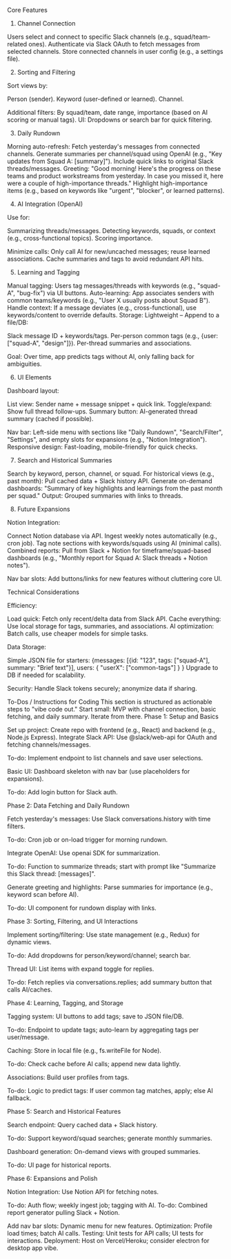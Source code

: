 Core Features
1. Channel Connection

Users select and connect to specific Slack channels (e.g., squad/team-related ones).
Authenticate via Slack OAuth to fetch messages from selected channels.
Store connected channels in user config (e.g., a settings file).

2. Sorting and Filtering

Sort views by:

Person (sender).
Keyword (user-defined or learned).
Channel.


Additional filters: By squad/team, date range, importance (based on AI scoring or manual tags).
UI: Dropdowns or search bar for quick filtering.

3. Daily Rundown

Morning auto-refresh: Fetch yesterday's messages from connected channels.
Generate summaries per channel/squad using OpenAI (e.g., "Key updates from Squad A: [summary]").
Include quick links to original Slack threads/messages.
Greeting: "Good morning! Here's the progress on these teams and product workstreams from yesterday. In case you missed it, here were a couple of high-importance threads."
Highlight high-importance items (e.g., based on keywords like "urgent", "blocker", or learned patterns).

4. AI Integration (OpenAI)

Use for:

Summarizing threads/messages.
Detecting keywords, squads, or context (e.g., cross-functional topics).
Scoring importance.


Minimize calls: Only call AI for new/uncached messages; reuse learned associations.
Cache summaries and tags to avoid redundant API hits.

5. Learning and Tagging

Manual tagging: Users tag messages/threads with keywords (e.g., "squad-A", "bug-fix") via UI buttons.
Auto-learning: App associates senders with common teams/keywords (e.g., "User X usually posts about Squad B").
Handle context: If a message deviates (e.g., cross-functional), use keywords/content to override defaults.
Storage: Lightweight – Append to a file/DB:

Slack message ID + keywords/tags.
Per-person common tags (e.g., {user: ["squad-A", "design"]}).
Per-thread summaries and associations.


Goal: Over time, app predicts tags without AI, only falling back for ambiguities.

6. UI Elements

Dashboard layout:

List view: Sender name + message snippet + quick link.
Toggle/expand: Show full thread follow-ups.
Summary button: AI-generated thread summary (cached if possible).


Nav bar: Left-side menu with sections like "Daily Rundown", "Search/Filter", "Settings", and empty slots for expansions (e.g., "Notion Integration").
Responsive design: Fast-loading, mobile-friendly for quick checks.

7. Search and Historical Summaries

Search by keyword, person, channel, or squad.
For historical views (e.g., past month): Pull cached data + Slack history API.
Generate on-demand dashboards: "Summary of key highlights and learnings from the past month per squad."
Output: Grouped summaries with links to threads.

8. Future Expansions

Notion Integration:

Connect Notion database via API.
Ingest weekly notes automatically (e.g., cron job).
Tag note sections with keywords/squads using AI (minimal calls).
Combined reports: Pull from Slack + Notion for timeframe/squad-based dashboards (e.g., "Monthly report for Squad A: Slack threads + Notion notes").


Nav bar slots: Add buttons/links for new features without cluttering core UI.

Technical Considerations

Efficiency:

Load quick: Fetch only recent/delta data from Slack API.
Cache everything: Use local storage for tags, summaries, and associations.
AI optimization: Batch calls, use cheaper models for simple tasks.


Data Storage:

Simple JSON file for starters: {messages: [{id: "123", tags: ["squad-A"], summary: "Brief text"}], users: { "userX": ["common-tags"] } }
Upgrade to DB if needed for scalability.


Security: Handle Slack tokens securely; anonymize data if sharing.

To-Dos / Instructions for Coding
This section is structured as actionable steps to "vibe code out." Start small: MVP with channel connection, basic fetching, and daily summary. Iterate from there.
Phase 1: Setup and Basics

 Set up project: Create repo with frontend (e.g., React) and backend (e.g., Node.js Express).
 Integrate Slack API: Use @slack/web-api for OAuth and fetching channels/messages.

To-do: Implement endpoint to list channels and save user selections.


 Basic UI: Dashboard skeleton with nav bar (use placeholders for expansions).

To-do: Add login button for Slack auth.



Phase 2: Data Fetching and Daily Rundown

 Fetch yesterday's messages: Use Slack conversations.history with time filters.

To-do: Cron job or on-load trigger for morning rundown.


 Integrate OpenAI: Use openai SDK for summarization.

To-do: Function to summarize threads; start with prompt like "Summarize this Slack thread: [messages]".


 Generate greeting and highlights: Parse summaries for importance (e.g., keyword scan before AI).

To-do: UI component for rundown display with links.



Phase 3: Sorting, Filtering, and UI Interactions

 Implement sorting/filtering: Use state management (e.g., Redux) for dynamic views.

To-do: Add dropdowns for person/keyword/channel; search bar.


 Thread UI: List items with expand toggle for replies.

To-do: Fetch replies via conversations.replies; add summary button that calls AI/caches.



Phase 4: Learning, Tagging, and Storage

 Tagging system: UI buttons to add tags; save to JSON file/DB.

To-do: Endpoint to update tags; auto-learn by aggregating tags per user/message.


 Caching: Store in local file (e.g., fs.writeFile for Node).

To-do: Check cache before AI calls; append new data lightly.


 Associations: Build user profiles from tags.

To-do: Logic to predict tags: If user common tag matches, apply; else AI fallback.



Phase 5: Search and Historical Features

 Search endpoint: Query cached data + Slack history.

To-do: Support keyword/squad searches; generate monthly summaries.


 Dashboard generation: On-demand views with grouped summaries.

To-do: UI page for historical reports.



Phase 6: Expansions and Polish

 Notion Integration: Use Notion API for fetching notes.

To-do: Auth flow; weekly ingest job; tagging with AI.
To-do: Combined report generator pulling Slack + Notion.


 Add nav bar slots: Dynamic menu for new features.
 Optimization: Profile load times; batch AI calls.
 Testing: Unit tests for API calls; UI tests for interactions.
 Deployment: Host on Vercel/Heroku; consider electron for desktop app vibe.